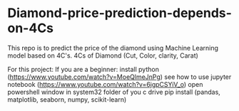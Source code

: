 # Diamond-price-prediction-depends-on-4Cs
This repo is to predict the price of the diamond using Machine Learning model based on 4C's.
4Cs of Diamond (Cut, Color, clarity, Carat)

For this project:
 If you are a beginner:
 install python (https://www.youtube.com/watch?v=MoeQlmeJnPg)
 see how to use jupyter notebook (https://www.youtube.com/watch?v=6jgpCSYiV_o)
 open powershell window in system32 folder of you c drive
 pip install (pandas, matplotlib, seaborn, numpy, scikit-learn)
